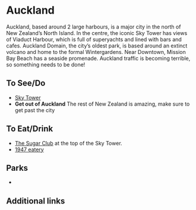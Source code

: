 # Auckland

Auckland, based around 2 large harbours, is a major city in the north of New Zealand’s North Island. In the centre, the iconic Sky Tower has views of Viaduct Harbour, which is full of superyachts and lined with bars and cafes. Auckland Domain, the city’s oldest park, is based around an extinct volcano and home to the formal Wintergardens. Near Downtown, Mission Bay Beach has a seaside promenade. Auckland traffic is becoming terrible, so something needs to be done!

## To See/Do

* [Sky Tower](https://www.skycityauckland.co.nz/sky-tower/)
* **Get out of Auckland**  The rest of New Zealand is amazing, make sure to get past the city

## To Eat/Drink

* [The Sugar Club](https://www.skycityauckland.co.nz/restaurants/the-sugar-club/) at the top of the Sky Tower.
* [1947 eatery](http://1947eatery.co.nz/)

## Parks

* 

## Additional links
